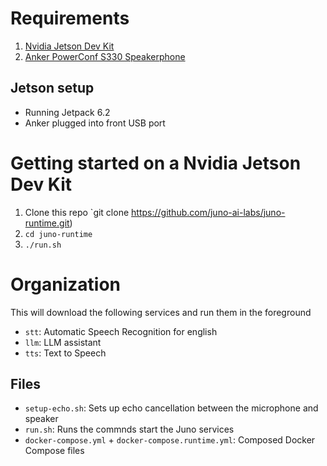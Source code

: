 # Requirements

1. [Nvidia Jetson Dev Kit](https://a.co/d/3CmGCRs)
2. [Anker PowerConf S330 Speakerphone](https://a.co/d/9CJIGMm)

## Jetson setup

- Running Jetpack 6.2
- Anker plugged into front USB port

# Getting started on a Nvidia Jetson Dev Kit
1. Clone this repo `git clone https://github.com/juno-ai-labs/juno-runtime.git)
2. `cd juno-runtime`
3. `./run.sh`

# Organization

This will download the following services and run them in the foreground
- `stt`: Automatic Speech Recognition for english
- `llm`: LLM assistant
- `tts`: Text to Speech

## Files
- `setup-echo.sh`: Sets up echo cancellation between the microphone and speaker
- `run.sh`: Runs the commnds start the Juno services
- `docker-compose.yml` + `docker-compose.runtime.yml`: Composed Docker Compose files
